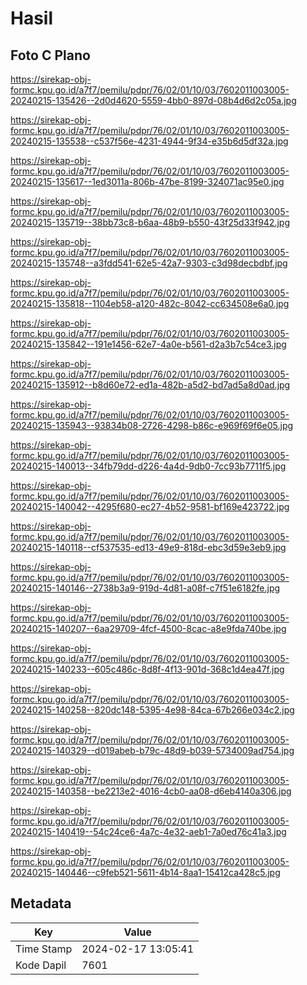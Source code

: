 # Hasil

## Foto C Plano

https://sirekap-obj-formc.kpu.go.id/a7f7/pemilu/pdpr/76/02/01/10/03/7602011003005-20240215-135426--2d0d4620-5559-4bb0-897d-08b4d6d2c05a.jpg

https://sirekap-obj-formc.kpu.go.id/a7f7/pemilu/pdpr/76/02/01/10/03/7602011003005-20240215-135538--c537f56e-4231-4944-9f34-e35b6d5df32a.jpg

https://sirekap-obj-formc.kpu.go.id/a7f7/pemilu/pdpr/76/02/01/10/03/7602011003005-20240215-135617--1ed3011a-806b-47be-8199-324071ac95e0.jpg

https://sirekap-obj-formc.kpu.go.id/a7f7/pemilu/pdpr/76/02/01/10/03/7602011003005-20240215-135719--38bb73c8-b6aa-48b9-b550-43f25d33f942.jpg

https://sirekap-obj-formc.kpu.go.id/a7f7/pemilu/pdpr/76/02/01/10/03/7602011003005-20240215-135748--a3fdd541-62e5-42a7-9303-c3d98decbdbf.jpg

https://sirekap-obj-formc.kpu.go.id/a7f7/pemilu/pdpr/76/02/01/10/03/7602011003005-20240215-135818--1104eb58-a120-482c-8042-cc634508e6a0.jpg

https://sirekap-obj-formc.kpu.go.id/a7f7/pemilu/pdpr/76/02/01/10/03/7602011003005-20240215-135842--191e1456-62e7-4a0e-b561-d2a3b7c54ce3.jpg

https://sirekap-obj-formc.kpu.go.id/a7f7/pemilu/pdpr/76/02/01/10/03/7602011003005-20240215-135912--b8d60e72-ed1a-482b-a5d2-bd7ad5a8d0ad.jpg

https://sirekap-obj-formc.kpu.go.id/a7f7/pemilu/pdpr/76/02/01/10/03/7602011003005-20240215-135943--93834b08-2726-4298-b86c-e969f69f6e05.jpg

https://sirekap-obj-formc.kpu.go.id/a7f7/pemilu/pdpr/76/02/01/10/03/7602011003005-20240215-140013--34fb79dd-d226-4a4d-9db0-7cc93b7711f5.jpg

https://sirekap-obj-formc.kpu.go.id/a7f7/pemilu/pdpr/76/02/01/10/03/7602011003005-20240215-140042--4295f680-ec27-4b52-9581-bf169e423722.jpg

https://sirekap-obj-formc.kpu.go.id/a7f7/pemilu/pdpr/76/02/01/10/03/7602011003005-20240215-140118--cf537535-ed13-49e9-818d-ebc3d59e3eb9.jpg

https://sirekap-obj-formc.kpu.go.id/a7f7/pemilu/pdpr/76/02/01/10/03/7602011003005-20240215-140146--2738b3a9-919d-4d81-a08f-c7f51e6182fe.jpg

https://sirekap-obj-formc.kpu.go.id/a7f7/pemilu/pdpr/76/02/01/10/03/7602011003005-20240215-140207--6aa29709-4fcf-4500-8cac-a8e9fda740be.jpg

https://sirekap-obj-formc.kpu.go.id/a7f7/pemilu/pdpr/76/02/01/10/03/7602011003005-20240215-140233--605c486c-8d8f-4f13-901d-368c1d4ea47f.jpg

https://sirekap-obj-formc.kpu.go.id/a7f7/pemilu/pdpr/76/02/01/10/03/7602011003005-20240215-140258--820dc148-5395-4e98-84ca-67b266e034c2.jpg

https://sirekap-obj-formc.kpu.go.id/a7f7/pemilu/pdpr/76/02/01/10/03/7602011003005-20240215-140329--d019abeb-b79c-48d9-b039-5734009ad754.jpg

https://sirekap-obj-formc.kpu.go.id/a7f7/pemilu/pdpr/76/02/01/10/03/7602011003005-20240215-140358--be2213e2-4016-4cb0-aa08-d6eb4140a306.jpg

https://sirekap-obj-formc.kpu.go.id/a7f7/pemilu/pdpr/76/02/01/10/03/7602011003005-20240215-140419--54c24ce6-4a7c-4e32-aeb1-7a0ed76c41a3.jpg

https://sirekap-obj-formc.kpu.go.id/a7f7/pemilu/pdpr/76/02/01/10/03/7602011003005-20240215-140446--c9feb521-5611-4b14-8aa1-15412ca428c5.jpg


## Metadata

| Key        | Value               |
| ---------- | ------------------- |
| Time Stamp | 2024-02-17 13:05:41 |
| Kode Dapil | 7601                |



